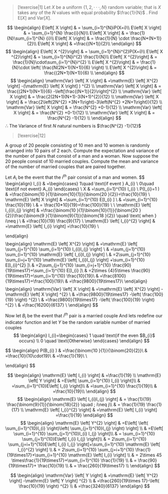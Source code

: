 > [!exercise|1] 
> Let $X$ be a uniform $\{1, 2, · · · , N \}$ random variable; that is $X$ takes any of the $N$ values with equal probability $\frac{1}{N}$ . Find $\mathrm{E} \left[ X \right]$ and $\mathrm{Var} \left[ X \right]$.
  
$$
\begin{align}
E\left[ X \right]  & = \sum_{i=1}^{N}iP(X=i)\\
E\left[ X \right]  & = \sum_{i=1}^{N} \frac{i}{N}\\
E\left[ X \right]  & = \frac{1}{N}\sum_{i=1}^{N} {i}\\
E\left[ X \right]  & = \frac{1}{N} \cdot \frac{N*(N+1)}{2}\\
E\left[ X \right]  & =\frac{(N+1)}{2}\\
\end{align}
$$
$$
\begin{align}
E\left[ X ^{2}\right]  & = \sum_{i=1}^{N}i^{2}P(X=i)\\
E\left[ X ^{2}\right]  & = \sum_{i=1}^{N}i^{2} \frac{1}{N}\\
E\left[ X ^{2}\right]  & = \frac{1}{N}\cdot\sum_{i=1}^{N}i^{2} \\
E\left[ X ^{2}\right]  & = \frac{1}{N}\cdot \left( \frac{N(2N+1)(N+1)}{6} \right) \\
E\left[ X ^{2}\right]  & = \frac{(2N+1)(N+1)}{6}  \\
\end{align}
$$
$$
\begin{align}
\mathrm{Var} \left[ X \right]  & =\mathrm{E} \left[ X^{2}  \right] -(\mathrm{E} \left[ X \right] ) ^{2} \\
\mathrm{Var} \left[ X \right]  & = \frac{(2N+1)(N+1)}{6} -\left[\frac{(N+1)}{2}\right]^{2} \\
\mathrm{Var} \left[ X \right]  & = \frac{2(2N+1)(N+1)-3(N+1)^{2}}{12} \\
\mathrm{Var} \left[ X \right]  & = \frac{2\left(2N^{2} +3N+1\right)-3\left(N^{2} +2N+1\right)}{12} \\
\mathrm{Var} \left[ X \right]  & = \frac{N^{2} +0-1}{12} \\
\mathrm{Var} \left[ X \right]  & = \frac{N^{2} +0-1}{12} \\
\mathrm{Var} \left[ X \right]  & = \frac{N^{2} -1}{12} \\
\end{align}
$$
$\therefore$ The Variance of first $N$ natural numbers is $\frac{N^{2} -1}{12}$ 



> [!exercise|12]  
> 
A group of 20 people consisting of 10 men and 10 women is randomly
arranged into 10 pairs of 2 each. Compute the expectation and variance of the number of
pairs that consist of a man and a woman. Now suppose the 20 people consist of 10 married
couples. Compute the mean and variance of the number of married couples that are paired
together.

Let $A_{i}$ be the event that the $i^{th}$ pair consist of a man and women.
$$
\begin{align}
I_{i} & =\begin{cases}
1\quad \text{if event } A_{i}  \\
0\quad \text{if not event} A_{i} 
\end{cases}  \\
X & =\sum_{i=1}^{10} I_{i}  \\
P(I_{i}=1 ) & =\frac{\binom{10 }{1}\binom{10}{1}}{\binom{20 }{2}}=\frac{10}{19} \\
\mathrm{E} \left[ X \right] & =\sum_{i=1}^{10} E[I_{i} ]    \\
& =\sum_{i=1}^{10} \frac{10}{19}  \\
& = \frac{10*10}{19}=\frac{100}{19}  \\ \\
\mathrm{E} \left[ I_{i}I_{j}   \right]  & =\frac{\binom{10 }{1}\binom{10}{1}}{\binom{20 }{2}}\frac{\binom{9 }{1}\binom{9}{1}}{\binom{18 }{2}} \quad \text{ when } i\neq j \\
 & =\frac{10}{19} \frac{9}{17} \\
\mathrm{E} \left[ I_{i}^{2}   \right] &  =\mathrm{E} \left[ I_{i}  \right] =\frac{10}{19} \\

\end{align}
$$
$$
\begin{align}
\mathrm{E} \left[ X^{2}  \right]  & =\mathrm{E} \left[ \sum_{j=1}^{10} \sum_{i=1}^{10} I_{i}I_{j}   \right]  \\
& =\sum_{j=1}^{10} \sum_{i=1}^{10} \mathrm{E} \left[ I_{i}I_{j}   \right] \\
& =2\sum_{j=1}^{10} \sum_{i=j+1}^{10} \mathrm{E} \left[ I_{i}I_{j}   \right] +\sum_{i=1}^{10} E[I_{i}^{2}  ]\\
& =2\sum_{j=1}^{10} \sum_{i=j+1}^{10} \frac{90}{19\times17}+\sum_{i=1}^{10} E[I_{i}  ]\\
& =2\times {4}5\times \frac{90}{19\times17}+\sum_{i=1}^{10} \frac{10}{19}\\
& =\frac{8100}{19\times17}+\frac{100}{19}\\
& =\frac{9800}{19\times17}\\
\end{align}
$$
$$
\begin{align}
\mathrm{Var} \left[ X \right]  & =\mathrm{E} \left[ X^{2}  \right] -\mathrm{E} \left[ X \right] ^{2}  \\
& =\frac{9800}{19\times17} -\left( \frac{100}{19} \right)  ^{2} \\
& =\frac{9800}{19\times17} -\left( \frac{100}{19} \right)  ^{2}  \\
& =\frac{16200}{6137} \\
\end{align}
$$

Now let $B_{i}$ be the event that $i^{th}$ pair is a married couple 
And lets redefine our indicator function and let $Y$ be the random variable number of married couples
$$
\begin{align}
I_{i}=\begin{cases}
1 \quad \text{if the even $B_{i}$ occurs} \\
0 \quad \text{Otherwise}
\end{cases} 
\end{align}
$$

$$
\begin{align}
P(B_{i} ) & =\frac{\binom{10 }{1}}{\binom{20}{2}}\\
& =\frac{10}{10\cdot19}\\
& =\frac{1}{19}\\ \\

\end{align}
$$

$$
\begin{align}
\mathrm{E} \left[ I_{i}  \right] &  =\frac{1}{19} \\
	\mathrm{E} \left[ Y \right]  & =E\left[ \sum_{i=1}^{10} I_{i}  \right]\\
  & =\sum_{i=1}^{10}E\left[  I_{i}  \right]\\
  & =\sum_{i=1}^{10} \frac{1}{19}\\
  & =\frac{10}{19}\\
\end{align}
$$
$$
\begin{align}
\mathrm{E} \left[ I_{i}I_{j}   \right] & = \frac{1}{19} \frac{\binom{9}{1}}{\binom{18}{2}} \quad ; i\neq j\\
& = \frac{1}{19} \frac{1}{17}  \\
\mathrm{E} \left[ I_{i}^{2}   \right]  & =\mathrm{E} \left[ I_{i}  \right] =\frac{1}{19}
\end{align}
$$
$$
\begin{align}
\mathrm{E} \left[ Y^{2}  \right] &  =E\left[ \left( \sum_{i=1}^{10}I_{i}   \right)\left( \sum_{j=1}^{10}I_{j}   \right) \right] \\
 & =E\left[  \sum_{i=1}^{10} \sum_{j=1}^{10}I_{i}  I_{j}  \right]\\
 & = \sum_{i=1}^{10} \sum_{j=1}^{10}E\left[ I_{i}  I_{j}  \right]\\
 & = 2\sum_{i=1}^{10} \sum_{j=i+1}^{10}E\left[ I_{i}  I_{j}  \right]+\sum_{i=1}^{10} \mathrm{E} \left[ I_{i}^{2}   \right] \\
 & = 2\sum_{i=1}^{10} \sum_{j=i+1}^{10} \frac{1}{19\times17}+\sum_{i=1}^{10} \mathrm{E} \left[ I_{i}  \right] \\
 & = 2\times 45 \times\frac{1}{19\times17}+\sum_{i=1}^{10} \frac{1}{19}  \\
 & = \frac{90}{19\times17}+ \frac{10}{19}  \\
 & = \frac{260}{19\times17} \\
\end{align}
$$

$$
\begin{align}
\mathrm{Var} \left[ Y \right]  & =\mathrm{E} \left[ Y^{2}  \right] -\mathrm{E} \left[ Y \right] ^{2}  \\
 & =\frac{260}{19\times 17}-\left( \frac{10}{19} \right)  ^{2} \\
 & =\frac{3240}{6137} 
\end{align}
$$

